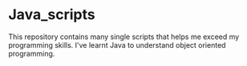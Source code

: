 # Java_scripts

This repository contains many single scripts that helps me exceed my programming skills. I've learnt Java to understand object oriented programming.
